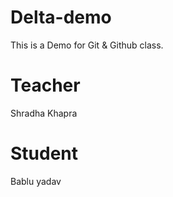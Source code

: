 # Delta-demo
This is a Demo for Git &amp; Github class.

# Teacher 
Shradha Khapra

# Student
Bablu yadav